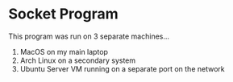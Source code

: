 # Socket Program

This program was run on 3 separate machines...

1. MacOS on my main laptop
2. Arch Linux on a secondary system
3. Ubuntu Server VM running on a separate port on the network

